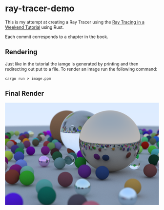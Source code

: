 # ray-tracer-demo


This is my attempt at creating a Ray Tracer using the [Ray Tracing in a Weekend Tutorial](https://raytracing.github.io/books/RayTracingInOneWeekend.html) using Rust.

Each commit corresponds to a chapter in the book.

## Rendering
Just like in the tutorial the iamge is generated by printing and then redirecting out put to a file. To render an image run the following command:

```
cargo run > image.ppm
```

## Final Render
![Final Render](./final.png)